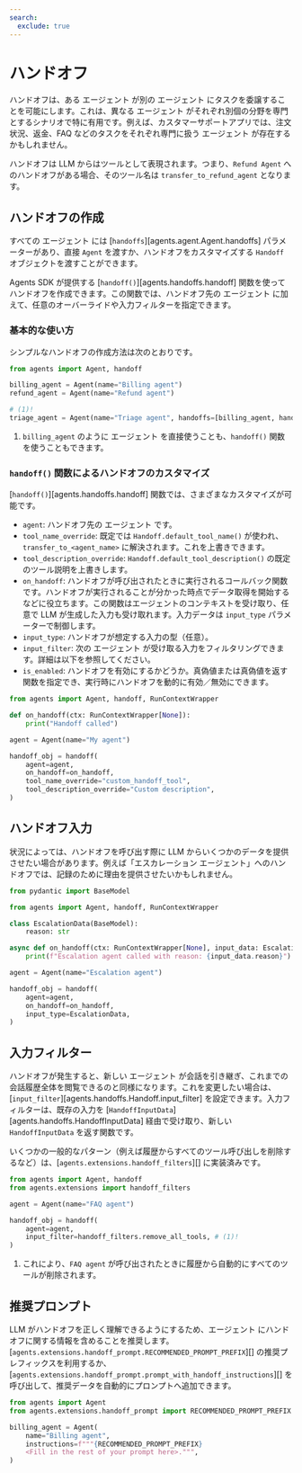```yaml
---
search:
  exclude: true
---
```

# ハンドオフ

ハンドオフは、ある エージェント が別の エージェント にタスクを委譲することを可能にします。これは、異なる エージェント がそれぞれ別個の分野を専門とするシナリオで特に有用です。例えば、カスタマーサポートアプリでは、注文状況、返金、FAQ などのタスクをそれぞれ専門に扱う エージェント が存在するかもしれません。

ハンドオフは LLM からはツールとして表現されます。つまり、`Refund Agent` へのハンドオフがある場合、そのツール名は `transfer_to_refund_agent` となります。

## ハンドオフの作成

すべての エージェント には [`handoffs`][agents.agent.Agent.handoffs] パラメーターがあり、直接 `Agent` を渡すか、ハンドオフをカスタマイズする `Handoff` オブジェクトを渡すことができます。

Agents SDK が提供する [`handoff()`][agents.handoffs.handoff] 関数を使ってハンドオフを作成できます。この関数では、ハンドオフ先の エージェント に加えて、任意のオーバーライドや入力フィルターを指定できます。

### 基本的な使い方

シンプルなハンドオフの作成方法は次のとおりです。

```python
from agents import Agent, handoff

billing_agent = Agent(name="Billing agent")
refund_agent = Agent(name="Refund agent")

# (1)!
triage_agent = Agent(name="Triage agent", handoffs=[billing_agent, handoff(refund_agent)])
```

1. `billing_agent` のように エージェント を直接使うことも、`handoff()` 関数を使うこともできます。

### `handoff()` 関数によるハンドオフのカスタマイズ

[`handoff()`][agents.handoffs.handoff] 関数では、さまざまなカスタマイズが可能です。

-   `agent`: ハンドオフ先の エージェント です。
-   `tool_name_override`: 既定では `Handoff.default_tool_name()` が使われ、`transfer_to_<agent_name>` に解決されます。これを上書きできます。
-   `tool_description_override`: `Handoff.default_tool_description()` の既定のツール説明を上書きします。
-   `on_handoff`: ハンドオフが呼び出されたときに実行されるコールバック関数です。ハンドオフが実行されることが分かった時点でデータ取得を開始するなどに役立ちます。この関数はエージェントのコンテキストを受け取り、任意で LLM が生成した入力も受け取れます。入力データは `input_type` パラメーターで制御します。
-   `input_type`: ハンドオフが想定する入力の型（任意）。
-   `input_filter`: 次の エージェント が受け取る入力をフィルタリングできます。詳細は以下を参照してください。
-   `is_enabled`: ハンドオフを有効にするかどうか。真偽値または真偽値を返す関数を指定でき、実行時にハンドオフを動的に有効／無効にできます。

```python
from agents import Agent, handoff, RunContextWrapper

def on_handoff(ctx: RunContextWrapper[None]):
    print("Handoff called")

agent = Agent(name="My agent")

handoff_obj = handoff(
    agent=agent,
    on_handoff=on_handoff,
    tool_name_override="custom_handoff_tool",
    tool_description_override="Custom description",
)
```

## ハンドオフ入力

状況によっては、ハンドオフを呼び出す際に LLM からいくつかのデータを提供させたい場合があります。例えば「エスカレーション エージェント」へのハンドオフでは、記録のために理由を提供させたいかもしれません。

```python
from pydantic import BaseModel

from agents import Agent, handoff, RunContextWrapper

class EscalationData(BaseModel):
    reason: str

async def on_handoff(ctx: RunContextWrapper[None], input_data: EscalationData):
    print(f"Escalation agent called with reason: {input_data.reason}")

agent = Agent(name="Escalation agent")

handoff_obj = handoff(
    agent=agent,
    on_handoff=on_handoff,
    input_type=EscalationData,
)
```

## 入力フィルター

ハンドオフが発生すると、新しい エージェント が会話を引き継ぎ、これまでの会話履歴全体を閲覧できるのと同様になります。これを変更したい場合は、[`input_filter`][agents.handoffs.Handoff.input_filter] を設定できます。入力フィルターは、既存の入力を [`HandoffInputData`][agents.handoffs.HandoffInputData] 経由で受け取り、新しい `HandoffInputData` を返す関数です。

いくつかの一般的なパターン（例えば履歴からすべてのツール呼び出しを削除するなど）は、[`agents.extensions.handoff_filters`][] に実装済みです。

```python
from agents import Agent, handoff
from agents.extensions import handoff_filters

agent = Agent(name="FAQ agent")

handoff_obj = handoff(
    agent=agent,
    input_filter=handoff_filters.remove_all_tools, # (1)!
)
```

1. これにより、`FAQ agent` が呼び出されたときに履歴から自動的にすべてのツールが削除されます。

## 推奨プロンプト

LLM がハンドオフを正しく理解できるようにするため、エージェント にハンドオフに関する情報を含めることを推奨します。[`agents.extensions.handoff_prompt.RECOMMENDED_PROMPT_PREFIX`][] の推奨プレフィックスを利用するか、[`agents.extensions.handoff_prompt.prompt_with_handoff_instructions`][] を呼び出して、推奨データを自動的にプロンプトへ追加できます。

```python
from agents import Agent
from agents.extensions.handoff_prompt import RECOMMENDED_PROMPT_PREFIX

billing_agent = Agent(
    name="Billing agent",
    instructions=f"""{RECOMMENDED_PROMPT_PREFIX}
    <Fill in the rest of your prompt here>.""",
)
```